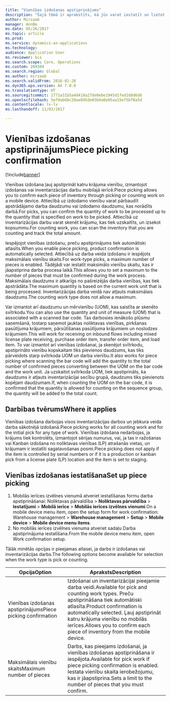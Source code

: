 ```yaml
---
title: "Vienības izdošanas apstiprinājums"
description: "Šajā tēmā ir aprakstīts, kā jūs varat iestatīt un lietot vienību izdošanas apstiprināšanas funkciju mobilajā ierīcē."
author: Mirzaab
manager: AnnBe
ms.date: 05/26/2017
ms.topic: article
ms.prod: 
ms.service: dynamics-ax-applications
ms.technology: 
audience: Application User
ms.reviewer: bis
ms.search.scope: Core, Operations
ms.custom: 269384
ms.search.region: Global
ms.author: mirzaab
ms.search.validFrom: 2016-02-28
ms.dyn365.ops.version: AX 7.0.0
ms.translationtype: HT
ms.sourcegitcommit: 2771a31b5a4d418a27de0ebe1945d1fed2d8d6d6
ms.openlocfilehash: 5ef9ab68c20ae095de03b0a0e05aa15ef5bf8a5d
ms.contentlocale: lv-lv
ms.lasthandoff: 11/03/2017

---
```


# <a name="piece-picking-confirmation"></a><span data-ttu-id="9335d-103">Vienības izdošanas apstiprinājums</span><span class="sxs-lookup"><span data-stu-id="9335d-103">Piece picking confirmation</span></span>

[!include[banner](../includes/banner.md)]

<span data-ttu-id="9335d-104">Vienības izdošana ļauj apstiprināt katru krājuma vienību, izmantojot izdošanas vai inventarizācijas darbu mobilajā ierīcē.</span><span class="sxs-lookup"><span data-stu-id="9335d-104">Piece picking allows you to confirm each piece of inventory through picking or counting work on a mobile device.</span></span> <span data-ttu-id="9335d-105">Attiecībā uz izdodamo vienību varat pārbaudīt apstrādājamo darba daudzumu vai izdodamo daudzumu, kas norādīts darbā.</span><span class="sxs-lookup"><span data-stu-id="9335d-105">For picks, you can confirm the quantity of work to be processed up to the quantity that is specified on work to be picked.</span></span> <span data-ttu-id="9335d-106">Attiecībā uz inventarizācijas darbu varat skenēt krājumu, kas tiek uzskaitīts, un izsekot kopsummu.</span><span class="sxs-lookup"><span data-stu-id="9335d-106">For counting work, you can scan the inventory that you are counting and track the total amount.</span></span>

<span data-ttu-id="9335d-107">Iespējojot vienības izdošanu, preču apstiprinājums tiek automātiski atlasīts.</span><span class="sxs-lookup"><span data-stu-id="9335d-107">When you enable piece picking, product confirmation is automatically selected.</span></span> <span data-ttu-id="9335d-108">Attiecībā uz darba veida izdošanu ir iespējots maksimālais vienību skaits.</span><span class="sxs-lookup"><span data-stu-id="9335d-108">For work-type picks, a maximum number of pieces is enabled.</span></span> <span data-ttu-id="9335d-109">Tādējādi var iestatīt maksimālo vienību skaitu, kas ir jāapstiprina darba procesa laikā.</span><span class="sxs-lookup"><span data-stu-id="9335d-109">This allows you to set a maximum to the number of pieces that must be confirmed during the work process.</span></span> <span data-ttu-id="9335d-110">Maksimālais daudzums ir atkarīgs no pašreizējās darba vienības, kas tiek apstrādāta.</span><span class="sxs-lookup"><span data-stu-id="9335d-110">The maximum quantity is based on the current work unit that is being processed.</span></span> <span data-ttu-id="9335d-111">Inventarizācijas darba veidā nav atļauts maksimālais daudzums.</span><span class="sxs-lookup"><span data-stu-id="9335d-111">The counting work type does not allow a maximum.</span></span>

<span data-ttu-id="9335d-112">Var izmantot arī daudzumu un mērvienību (UOM), kas saistīta ar skenēto svītrkodu.</span><span class="sxs-lookup"><span data-stu-id="9335d-112">You can also use the quantity and unit of measure (UOM) that is associated with a scanned bar code.</span></span> <span data-ttu-id="9335d-113">Tas darbosies ienākošo plūsmu saņemšanā, tostarp saņemot jauktas noliktavas vienības, pirkšanas pasūtījuma krājumiem, pārsūtīšanas pasūtījuma krājumiem un noslodzes krājumiem.</span><span class="sxs-lookup"><span data-stu-id="9335d-113">This will work for receiving on inbound flows including mixed license plate receiving, purchase order item, transfer order item, and load item.</span></span> <span data-ttu-id="9335d-114">To var izmantot arī vienības izdošanai, ja skenējot svītrkodu, apstiprināto vienību kopskaitam tiks pievienos daudzums, kas tiks pārveidots starp svītrkoda UOM un darba vienību.</span><span class="sxs-lookup"><span data-stu-id="9335d-114">It also works for piece picking where scanning the bar code will add the quantity to the total number of confirmed pieces converting between the UOM on the bar code and the work unit.</span></span> <span data-ttu-id="9335d-115">Ja uzskaitot svītrkoda UOM, tiek apstiprināts, ka daudzums ir atļauts inventarizācijai secību grupā, daudzums tiks pievienots kopējam daudzumam.</span><span class="sxs-lookup"><span data-stu-id="9335d-115">If, when counting the UOM on the bar code, it is confirmed that the quantity is allowed for counting on the sequence group, the quantity will be added to the total count.</span></span>

## <a name="where-it-applies"></a><span data-ttu-id="9335d-116">Darbības tvērums</span><span class="sxs-lookup"><span data-stu-id="9335d-116">Where it applies</span></span>

<span data-ttu-id="9335d-117">Vienības izdošana darbojas visos inventarizācijas darbos un jebkura veida darba sākotnējā izdošanā.</span><span class="sxs-lookup"><span data-stu-id="9335d-117">Piece picking works for all counting work and for the initial pick for any type of work.</span></span> <span data-ttu-id="9335d-118">Vienības izdošana nedarbojas, ja krājums tiek kontrolēts, izmantojot sērijas numurus, vai, ja tas ir ražošanas vai Kanban izdošana no noliktavas vienības (LP) atrašanās vietas, un krājumam ir iestatīti sagatavošanas posmi.</span><span class="sxs-lookup"><span data-stu-id="9335d-118">Piece picking does not apply if the item is controlled by serial numbers or if it is a production or kanban pick from a license plate (LP) location and the item is set to staging.</span></span>

## <a name="set-up-piece-picking"></a><span data-ttu-id="9335d-119">Vienības izdošanas iestatīšana</span><span class="sxs-lookup"><span data-stu-id="9335d-119">Set up piece picking</span></span>

1.  <span data-ttu-id="9335d-120">Mobilās ierīces izvēlnes vienumā atveriet iestatīšanas formu darba apstiprināšanai: Noliktavas pārvaldība > **Noliktavas pārvaldība** > **Iestatījumi** > **Mobilā ierīce** > **Mobilās ierīces izvēlnes vienumi**.</span><span class="sxs-lookup"><span data-stu-id="9335d-120">On a mobile device menu item, open the setup form for work confirmation: Warehouse management > **Warehouse management** > **Setup** > **Mobile device** > **Mobile device menu items**.</span></span> 
2. <span data-ttu-id="9335d-121">No mobilās ierīces izvēlnes vienuma atveriet sadaļu Darba apstiprinājuma iestatīšana.</span><span class="sxs-lookup"><span data-stu-id="9335d-121">From the mobile device menu item, open Work confirmation setup.</span></span>

<span data-ttu-id="9335d-122">Tālāk minētās opcijas ir pieejamas atlasei, ja darbs ir izdošanas vai inventarizācijas darbs.</span><span class="sxs-lookup"><span data-stu-id="9335d-122">The following options become available for selection when the work type is pick or counting.</span></span>

| <span data-ttu-id="9335d-123">Opcija</span><span class="sxs-lookup"><span data-stu-id="9335d-123">Option</span></span>        | <span data-ttu-id="9335d-124">Apraksts</span><span class="sxs-lookup"><span data-stu-id="9335d-124">Description</span></span>   | 
| ------------- | ------------- |
| <span data-ttu-id="9335d-125">Vienības izdošanas apstiprinājums</span><span class="sxs-lookup"><span data-stu-id="9335d-125">Piece picking confirmation</span></span>   | <span data-ttu-id="9335d-126">Izdošanai un inventarizācijai pieejamie darba veidi.</span><span class="sxs-lookup"><span data-stu-id="9335d-126">Available for pick and counting work types.</span></span> <span data-ttu-id="9335d-127">Preču apstiprināšana tiek automātiski atlasīta.</span><span class="sxs-lookup"><span data-stu-id="9335d-127">Product confirmation is automatically selected.</span></span> <span data-ttu-id="9335d-128">Ļauj apstiprināt katru krājuma vienību no mobilās ierīces.</span><span class="sxs-lookup"><span data-stu-id="9335d-128">Allows you to confirm each piece of inventory from the mobile device.</span></span> | 
| <span data-ttu-id="9335d-129">Maksimālais vienību skaits</span><span class="sxs-lookup"><span data-stu-id="9335d-129">Maximum number of pieces</span></span>     | <span data-ttu-id="9335d-130">Darbs, kas pieejams izdošanai, ja vienības izdošanas apstiprināšana ir iespējota.</span><span class="sxs-lookup"><span data-stu-id="9335d-130">Available for pick work if piece picking confirmation is enabled.</span></span> <span data-ttu-id="9335d-131">Iestata vienību skaita ierobežojumu, kas ir jāapstiprina.</span><span class="sxs-lookup"><span data-stu-id="9335d-131">Sets a limit to the number of pieces that you must confirm.</span></span> |  


